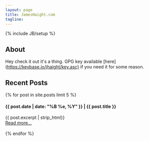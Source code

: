 ```yaml
---
layout: page
title: JamesHaight.com
tagline: 
---
```

{% include JB/setup %}

## About

Hey check it out it's a thing. GPG key available [here](https://keybase.io/jhaight/key.asc} if you need it for some reason.

## Recent Posts
{% for post in site.posts limit 5 %}
#### {{ post.date | date: "%B %e, %Y" }} | {{ post.title }}
{{ post.excerpt | strip_html}}<br>
            <a href="{{ post.url }}">Read more...</a><br><br>
{% endfor %}

